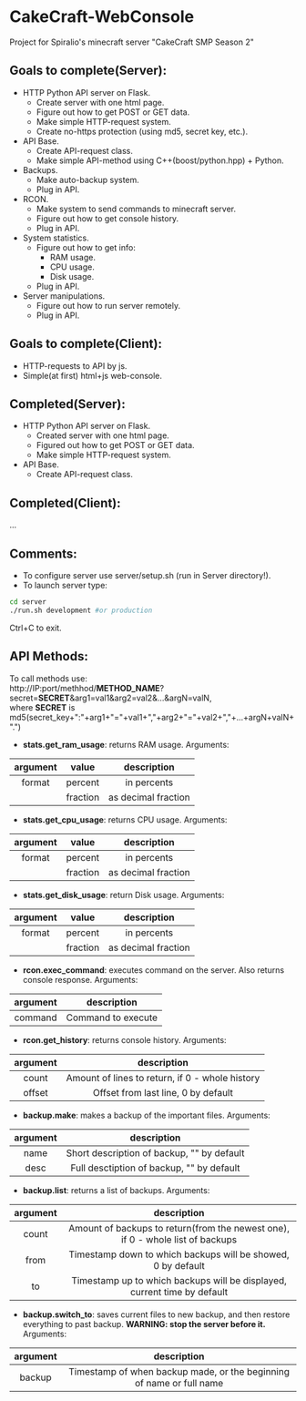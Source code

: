 # CakeCraft-WebConsole
Project for Spiralio's minecraft server "CakeCraft SMP Season 2"
## Goals to complete(Server):
- HTTP Python API server on Flask.
  * Create server with one html page.
  * Figure out how to get POST or GET data.
  * Make simple HTTP-request system.
  * Create no-https protection (using md5, secret key, etc.).
- API Base.
  * Create API-request class.
  * Make simple API-method using C++(boost/python.hpp) + Python.
- Backups.
  * Make auto-backup system.
  * Plug in API.
- RCON.
  * Make system to send commands to minecraft server.
  * Figure out how to get console history.
  * Plug in API.
- System statistics.
  * Figure out how to get info:
    - RAM usage.
    - CPU usage.
    - Disk usage.
  * Plug in API.
- Server manipulations.
  * Figure out how to run server remotely.
  * Plug in API.
## Goals to complete(Client):
- HTTP-requests to API by js.
- Simple(at first) html+js web-console.
## Completed(Server):
- HTTP Python API server on Flask.
  * Created server with one html page.
  * Figured out how to get POST or GET data.
  * Make simple HTTP-request system.
- API Base.
  * Create API-request class.
## Completed(Client):
...
## Comments:
- To configure server use server/setup.sh (run in Server directory!).
- To launch server type:
```bash
cd server
./run.sh development #or production
```
Ctrl+C to exit.
## API Methods:
To call methods use:<br/>
http://IP:port/methhod/**METHOD_NAME**?secret=**SECRET**&arg1=val1&arg2=val2&...&argN=valN,<br/>
where **SECRET** is md5(secret_key+":"+arg1+"="+val1+","+arg2+"="+val2+","+...+argN+valN+".")
* **stats.get_ram_usage**: returns RAM usage. Arguments:

| argument |   value  | description         |
|:--------:|:--------:|:-------------------:|
|  format  |  percent | in percents         |
|          | fraction | as decimal fraction |

* **stats.get_cpu_usage**: returns CPU usage. Arguments:

| argument |   value  | description         |
|:--------:|:--------:|:-------------------:|
|  format  |  percent | in percents         |
|          | fraction | as decimal fraction |

* **stats.get_disk_usage**: return Disk usage. Arguments:

| argument |   value  | description         |
|:--------:|:--------:|:-------------------:|
|  format  |  percent | in percents         |
|          | fraction | as decimal fraction |

* **rcon.exec_command**: executes command on the server. Also returns console response. Arguments:

| argument | description |
|:--------:|:-----------:|
| command | Command to execute |

* **rcon.get_history**: returns console history. Arguments:

| argument | description |
|:--------:|:-----------:|
| count | Amount of lines to return, if 0 - whole history |
| offset | Offset from last line, 0 by default |

* **backup.make**: makes a backup of the important files. Arguments:

| argument | description |
|:--------:|:-----------:|
| name | Short description of backup, "" by default |
| desc | Full desctiption of backup, "" by default |

* **backup.list**: returns a list of backups. Arguments:

| argument | description |
|:--------:|:-----------:|
| count | Amount of backups to return(from the newest one), if 0 - whole list of backups |
| from | Timestamp down to which backups will be showed, 0 by default |
| to | Timestamp up to which backups will be displayed, current time by default |

* **backup.switch_to**: saves current files to new backup, and then restore everything to past backup. **WARNING: stop the server before it.** Arguments:

| argument | description |
|:--------:|:-----------:|
| backup | Timestamp of when backup made, or the beginning of name or full name |
